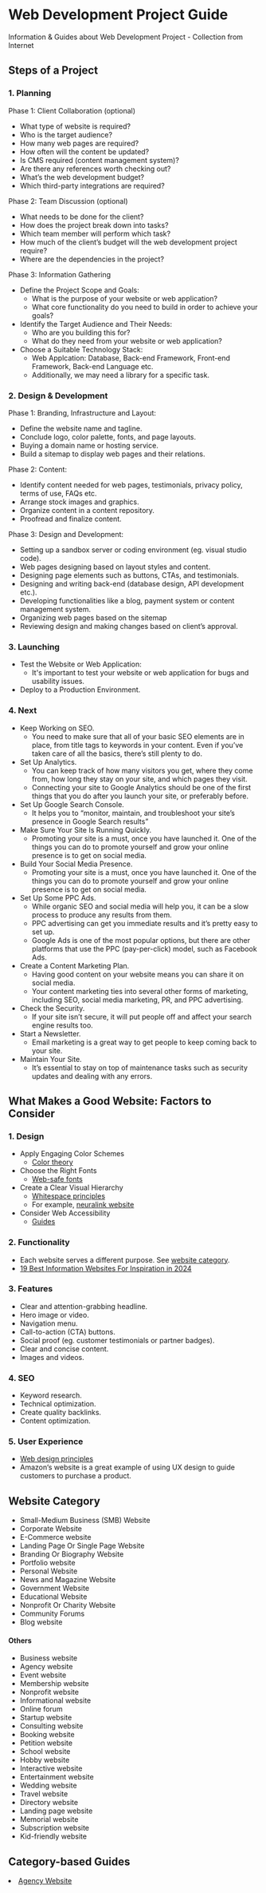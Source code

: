 # Web Development Project Guide
Information &amp; Guides about Web Development Project - Collection from Internet


## Steps of a Project
### 1. Planning

Phase 1: Client Collaboration (optional)
- What type of website is required?
- Who is the target audience?
- How many web pages are required?
- How often will the content be updated?
- Is CMS required (content management system)?
- Are there any references worth checking out?
- What’s the web development budget?
- Which third-party integrations are required?

Phase 2: Team Discussion (optional)
- What needs to be done for the client?
- How does the project break down into tasks?
- Which team member will perform which task?
- How much of the client’s budget will the web development project require?
- Where are the dependencies in the project?

Phase 3: Information Gathering
- Define the Project Scope and Goals:
  - What is the purpose of your website or web application?
  - What core functionality do you need to build in order to achieve your goals?
- Identify the Target Audience and Their Needs:
  - Who are you building this for?
  - What do they need from your website or web application?
- Choose a Suitable Technology Stack:
  - Web Applcation: Database, Back-end Framework, Front-end Framework, Back-end Language etc.
  - Additionally, we may need a library for a specific task.
 
### 2. Design & Development
Phase 1: Branding, Infrastructure and Layout:
- Define the website name and tagline.
- Conclude logo, color palette, fonts, and page layouts.
- Buying a domain name or hosting service.
- Build a sitemap to display web pages and their relations.

Phase 2: Content:
- Identify content needed for web pages, testimonials, privacy policy, terms of use, FAQs etc.
- Arrange stock images and graphics.
- Organize content in a content repository.
- Proofread and finalize content.

Phase 3: Design and Development:
- Setting up a sandbox server or coding environment (eg. visual studio code).
- Web pages designing based on layout styles and content.
- Designing page elements such as buttons, CTAs, and testimonials.
- Designing and writing back-end (database design, API development etc.).
- Developing functionalities like a blog, payment system or content management system.
- Organizing web pages based on the sitemap
- Reviewing design and making changes based on client’s approval.
 

### 3. Launching
- Test the Website or Web Application:
  - It's important to test your website or web application for bugs and usability issues.
- Deploy to a Production Environment.
  
### 4. Next
- Keep Working on SEO.
  - You need to make sure that all of your basic SEO elements are in place, from title tags to keywords in your content. Even if you’ve taken care of all the basics, there’s still plenty to do.
- Set Up Analytics.
  - You can keep track of how many visitors you get, where they come from, how long they stay on your site, and which pages they visit.
  - Connecting your site to Google Analytics should be one of the first things that you do after you launch your site, or preferably before.
- Set Up Google Search Console.
  - It helps you to “monitor, maintain, and troubleshoot your site’s presence in Google Search results”
- Make Sure Your Site Is Running Quickly.
  - Promoting your site is a must, once you have launched it. One of the things you can do to promote yourself and grow your online presence is to get on social media.
- Build Your Social Media Presence.
  - Promoting your site is a must, once you have launched it. One of the things you can do to promote yourself and grow your online presence is to get on social media.
- Set Up Some PPC Ads.
  - While organic SEO and social media will help you, it can be a slow process to produce any results from them.
  - PPC advertising can get you immediate results and it’s pretty easy to set up.
  - Google Ads is one of the most popular options, but there are other platforms that use the PPC (pay-per-click) model, such as Facebook Ads.
- Create a Content Marketing Plan.
  - Having good content on your website means you can share it on social media.
  - Your content marketing ties into several other forms of marketing, including SEO, social media marketing, PR, and PPC advertising.
- Check the Security.
  - If your site isn’t secure, it will put people off and affect your search engine results too.
- Start a Newsletter.
  - Email marketing is a great way to get people to keep coming back to your site.
- Maintain Your Site.
  - It’s essential to stay on top of maintenance tasks such as security updates and dealing with any errors.
 
## What Makes a Good Website: Factors to Consider
### 1. Design
- Apply Engaging Color Schemes
  - [Color theory](https://govisually.com/blog/color-theory-and-color-palettes/)
- Choose the Right Fonts
  - [Web-safe fonts](https://www.hostinger.com/tutorials/best-html-web-fonts)
- Create a Clear Visual Hierarchy
  - [Whitespace principles](https://xd.adobe.com/ideas/principles/web-design/what-is-white-space-in-design/)
  - For example, [neuralink website](https://neuralink.com/)
- Consider Web Accessibility
  - [Guides](https://www.hostinger.com/tutorials/web-accessibility)

### 2. Functionality
- Each website serves a different purpose. See <a href="#website-category">website category</a>.
- [19 Best Information Websites For Inspiration in 2024](https://www.hostinger.com/tutorials/information-websites)

### 3. Features
- Clear and attention-grabbing headline.
- Hero image or video.
- Navigation menu.
- Call-to-action (CTA) buttons.
- Social proof (eg. customer testimonials or partner badges).
- Clear and concise content.
- Images and videos.

### 4. SEO
- Keyword research.
- Technical optimization.
- Create quality backlinks.
- Content optimization.

### 5. User Experience
- [Web design principles](https://www.hostinger.com/tutorials/web-design-principles)
- Amazon‘s website is a great example of using UX design to guide customers to purchase a product.
 
## Website Category
- Small-Medium Business (SMB) Website
- Corporate Website
- E-Commerce website
- Landing Page Or Single Page Website
- Branding Or Biography Website
- Portfolio website
- Personal Website
- News and Magazine Website
- Government Website
- Educational Website
- Nonprofit Or Charity Website
- Community Forums
- Blog website

#### Others
- Business website
- Agency website
- Event website
- Membership website
- Nonprofit website
- Informational website
- Online forum
- Startup website
- Consulting website
- Booking website
- Petition website
- School website
- Hobby website
- Interactive website
- Entertainment website
- Wedding website
- Travel website
- Directory website
- Landing page website
- Memorial website
- Subscription website
- Kid-friendly website

## Category-based Guides
<li><a href="/Agency Website">Agency Website</a></li>

